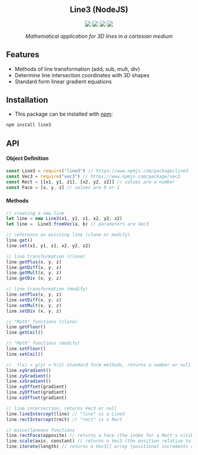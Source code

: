 <div align="center">
<h2>Line3 (NodeJS)</h2>
  <img src="https://img.shields.io/npm/v/line3?style=flat-square">
  <img src="https://img.shields.io/github/license/firejoust/node-line3?style=flat-square">
  <img src="https://img.shields.io/github/issues/firejoust/node-line3?style=flat-square">
  <img src="https://img.shields.io/github/issues-pr/firejoust/node-line3?style=flat-square">
  <p><i>Mathematical application for 3D lines in a cartesian medium</i></p>
</div>

## Features
- Methods of line transformation (add, sub, mult, div)
- Determine line intersection coordinates with 3D shapes
- Standard form linear gradient equations

## Installation
- This package can be installed with [npm](https://www.npmjs.com/):
```bash
npm install line3
```

## API
#### Object Definition
```javascript
const Line3 = require("line3") // https://www.npmjs.com/package/line3
const Vec3 = require("vec3") // https://www.npmjs.com/package/vec3
const Rect = [[x1, y1, z1], [x2, y2, z2]] // values are a number
const Face = [x, y, z] // values are 0 or 1
```
#### Methods
```javascript
// creating a new line
let line = new Line3(x1, y1, z1, x2, y2, z2)
let line =  Line3.fromVec(a, b) // parameters are Vec3

// reference an existing line (clone or modify)
line.get()
line.set(x1, y1, z1, x2, y2, z2)

// line transformation (clone)
line.getPlus(x, y, z)
line.getDiff(x, y, z)
line.getMult(x, y, z)
line.getDiv (x, y, z)

// line transformation (modify)
line.setPlus(x, y, z)
line.setDiff(x, y, z)
line.setMult(x, y, z)
line.setDiv (x, y, z)

// "Math" functions (clone)
line.getFloor()
line.getCeil()

// "Math" functions (modify)
line.setFloor()
line.setCeil()

//  f(x) = g(y) = h(z) standard form methods, returns a number or null
line.xyGradient()
line.zyGradient()
line.xzGradient()
line.xyOffset(gradient)
line.zyOffset(gradient)
line.xzOffset(gradient)

// line intersection, returns Vec3 or null
line.lineIntercept(line) // "line" is a Line3
line.rectIntercept(rect) // "rect" is a Rect

// miscellaneous functions
line.rectFace(opposite) // returns a Face (the index for a Rect's visible faces)
line.scale(axis, constant) // returns a Vec3 (the position relative to a constant on the line)
line.iterate(length) // returns a Vec3[] array (positional increments on the line)
```
